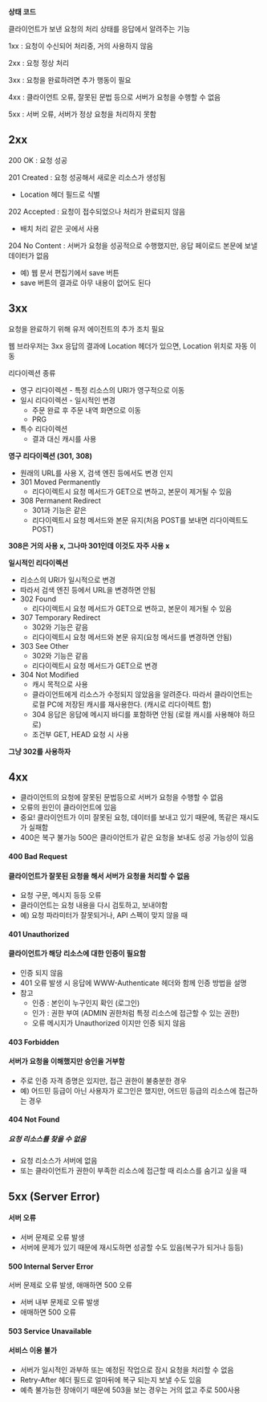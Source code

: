 **상태 코드**

클라이언트가 보낸 요청의 처리 상태를 응답에서 알려주는 기능

1xx : 요청이 수신되어 처리중, 거의 사용하지 않음

2xx : 요청 정상 처리

3xx : 요청을 완료하려면 추가 행동이 필요

4xx : 클라이언트 오류, 잘못된 문법 등으로 서버가 요청을 수행할 수 없음

5xx : 서버 오류, 서버가 정상 요청을 처리하지 못함

## **2xx**

200 OK : 요청 성공

201 Created : 요청 성공해서 새로운 리소스가 생성됨

- Location 헤더 필드로 식별

202 Accepted : 요청이 접수되었으나 처리가 완료되지 않음

- 배치 처리 같은 곳에서 사용

204 No Content : 서버가 요청을 성공적으로 수행했지만, 응답 페이로드 본문에 보낼 데이터가 없음

- 예) 웹 문서 편집기에서 save 버튼
- save 버튼의 결과로 아무 내용이 없어도 된다

## **3xx**

요청을 완료하기 위해 유저 에이전트의 추가 조치 필요

웹 브라우저는 3xx 응답의 결과에 Location 헤더가 있으면, Location 위치로 자동 이동

리다이렉션 종류

- 영구 리다이렉션 - 특정 리소스의 URI가 영구적으로 이동
- 일시 리다이렉션 - 일시적인 변경
    - 주문 완료 후 주문 내역 화면으로 이동
    - PRG
- 특수 리다이렉션
    - 결과 대신 캐시를 사용

**영구 리다이렉션 (301, 308)**

- 원래의 URL를 사용 X, 검색 엔진 등에서도 변경 인지
- 301 Moved Permanently
    - 리다이렉트시 요청 메서드가 GET으로 변하고, 본문이 제거될 수 있음
- 308 Permanent Redirect
    - 301과 기능은 같은
    - 리다이렉트시 요청 메서드와 본문 유지(처음 POST를 보내면 리다이렉트도 POST)


**308은 거의 사용 x, 그나마 301인데 이것도 자주 사용 x**

**일시적인 리다이렉션**

- 리소스의 URI가 일시적으로 변경
- 따라서 검색 엔진 등에서 URL을 변경하면 안됨
- 302 Found
    - 리다이렉트시 요청 메서드가 GET으로 변하고, 본문이 제거될 수 있음
- 307 Temporary Redirect
    - 302와 기능은 같음
    - 리다이렉트시 요청 메서드와 본문 유지(요청 메서드를 변경하면 안됨)
- 303 See Other
    - 302와 기능은 같음
    - 리다이렉트시 요청 메서드가 GET으로 변경
- 304 Not Modified
    - 캐시 목적으로 사용
    - 클라이언트에게 리소스가 수정되지 않았음을 알려준다. 따라서 클라이언트는 로컬 PC에 저장된 캐시를 재사용한다. (캐시로 리다이렉트 함)
    - 304 응답은 응답에 메시지 바디를 포함하면 안됨 (로컬 캐시를 사용해야 하므로)
    - 조건부 GET, HEAD 요청 시 사용

**그냥 302를 사용하자**

## **4xx**

- 클라이언트의 요청에 잘못된 문법등으로 서버가 요청을 수행할 수 없음
- 오류의 원인이 클라이언트에 있음
- 중요! 클라이언트가 이미 잘못된 요청, 데이터를 보내고 있기 때문에, 똑같은 재시도가 실패함
- 400은 복구 불가능 500은 클라이언트가 같은 요청을 보내도 성공 가능성이 있음

#### 400 Bad Request

#### 클라이언트가 잘못된 요청을 해서 서버가 요청을 처리할 수 없음

- 요청 구문, 메시지 등등 오류
- 클라이언트는 요청 내용을 다시 검토하고, 보내야함
- 예) 요청 파라미터가 잘못되거나, API 스펙이 맞지 않을 때

#### 401 Unauthorized

#### 클라이언트가 해당 리소스에 대한 인증이 필요함

- 인증 되지 않음
- 401 오류 발생 시 응답에 WWW-Authenticate 헤더와 함께 인증 방법을 설명
- 참고
    - 인증 : 본인이 누구인지 확인 (로그인)
    - 인가 : 권한 부여 (ADMIN 권한처럼 특정 리소스에 접근할 수 있는 권한)
    - 오류 메시지가 Unauthorized 이지만 인증 되지 않음

#### 403 Forbidden

#### 서버가 요청을 이해했지만 승인을 거부함

- 주로 인증 자격 증명은 있지만, 접근 권한이 불충분한 경우
- 예) 어드민 등급이 아닌 사용자가 로그인은 했지만, 어드민 등급의 리소스에 접근하는 경우

#### 404 Not Found

##### 요청 리소스를 찾을 수 없음

- 요청 리소스가 서버에 없음
- 또는 클라이언트가 권한이 부족한 리소스에 접근할 때 리소스를 숨기고 싶을 때

## **5xx (Server Error)**

#### 서버 오류

- 서버 문제로 오류 발생
- 서버에 문제가 있기 때문에 재시도하면 성공할 수도 있음(복구가 되거나 등등)

#### 500 Internal Server Error

서버 문제로 오류 발생, 애매하면 500 오류

- 서버 내부 문제로 오류 발생
- 애매하면 500 오류

#### 503 Service Unavailable

#### 서비스 이용 불가

- 서버가 일시적인 과부하 또는 예정된 작업으로 잠시 요청을 처리할 수 없음
- Retry-After 헤더 필드로 얼마뒤에 복구 되는지 보낼 수도 있음
- 예측 불가능한 장애이기 때문에 503을 보는 경우는 거의 없고 주로 500사용